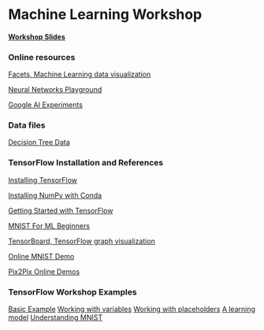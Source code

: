 # Machine Learning Workshop

#### [Workshop Slides](https://docs.google.com/presentation/d/1o8W-XmDIJCLVN4j2E9OmhFYWfu-BWgFS1nsj7Tbeoms)

### Online resources
[Facets, Machine Learning data visualization](pair-code.github.io/facets)

[Neural Networks Playground](playground.tensorflow.org)

[Google AI Experiments](https://experiments.withgoogle.com/ai)

### Data files

[Decision Tree Data](https://docs.google.com/spreadsheets/d/1nFjFy0afzaZo_MtPATnQO3WFeUIkb8r6UKFnAULanlA/edit?usp=sharing)

### TensorFlow Installation and References

[Installing TensorFlow](https://www.tensorflow.org/install)

[Installing NumPy with Conda](https://anaconda.org/anaconda/numpy)

[Getting Started with TensorFlow](https://www.tensorflow.org/get_started/get_started)

[MNIST For ML Beginners](https://www.tensorflow.org/get_started/mnist/beginners)

[TensorBoard, TensorFlow graph visualization](https://www.tensorflow.org/versions/master/get_started/summaries_and_tensorboard)

[Online MNIST Demo](http://www.denseinl2.com/webcnn/digitdemo.html)

[Pix2Pix Online Demos](https://affinelayer.com/pixsrv/)

### TensorFlow Workshop Examples
[Basic Example]()
[Working with variables]()
[Working with placeholders]()
[A learning model]()
[Understanding MNIST]()

